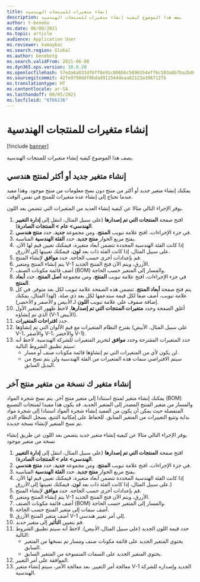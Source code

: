```yaml
---
title: إنشاء متغيرات للمنتجات الهندسية
description: يصف هذا الموضوع كيفية إنشاء متغيرات للمنتجات الهندسية
author: t-benebo
ms.date: 06/08/2021
ms.topic: article
audience: Application User
ms.reviewer: kamaybac
ms.search.region: Global
ms.author: benebotg
ms.search.validFrom: 2021-06-08
ms.dyn365.ops.version: 10.0.20
ms.openlocfilehash: 57eda6a833df6ff8e91c006bbc5096554eff6c503a8b7ba2bd0b13e2f8e98f56
ms.sourcegitcommit: 42fe9790ddf0bdad911544deaa82123a396712fb
ms.translationtype: HT
ms.contentlocale: ar-SA
ms.lasthandoff: 08/05/2021
ms.locfileid: "6766136"
---
```

# <a name="generate-variants-for-engineering-products"></a>إنشاء متغيرات للمنتجات الهندسية

[!include [banner](../includes/banner.md)]

يصف هذا الموضوع كيفية إنشاء متغيرات للمنتجات الهندسية.

## <a name="generate-one-or-more-new-variants-of-an-engineering-product"></a>إنشاء متغير جديد أو أكثر لمنتج هندسي

يمكنك إنشاء متغير جديد أو أكثر من منتج دون نسخ معلومات من منتج موجود. وهذا مفيد عندما تحتاج إلى إنشاء عدة متغيرات للمنتج في نفس الوقت.

يوفر الإجراء التالي مثالا عن كيفية إنشاء العديد من المتغيرات التي تتضمن بعد اللون.

1. افتح صفحة **المنتجات التي تم إصدارها** (على سبيل المثال، انتقل إلى **إدارة التغيير الهندسي\> عام \> المنتجات الصادرة**).
1. في جزء الإجراءات، افتح علامة تبويب **المنتج**، ومن مجموعة **جديد‬**، حدد **منتج هندسي**.
1. يفتح مربع الحوار **منتج جديد**. حدد **الفئة الهندسية** المناسبة.
1. إذا كانت الفئة الهندسية المحددة تتضمن أبعاد متغيرة، فيمكنك تعيين قيم لها الآن. على سبيل المثال، إذا كانت الفئة ذات بعد **لون**، فيمكنك تعيينها إلى *الأزرق*.
1. قم بإعدادات أخرى حسب الحاجة. حدد **موافق** لإنشاء المنتج.
1. يتم إنشاء المنتج ومتغير V-1 الأزرق، ويتم الآن فتح المنتج الجديد.
1. أضف قائمة مكونات الصنف (BOM) والمسار إلى المتغير حسب الحاجة.
1. في جزء الإجراءات، افتح علامة تبويب **المنتج**، ومن مجموعة **أصل المنتج‬**، حدد **أبعاد المنتج**.
1. يتم فتح صفحة **أبعاد المنتج**. تتضمن هذه الصفحة علامة تبويب لكل بعد متوفر. في كل علامة تبويب، أضف صفا لكل قيمة ستدعمها لكل بعد ذي صلة. (لهذا المثال، يمكنك إضافة صفوف على علامة تبويب **اللون** لـ *الأبيض* و *الأصفر* و *الأخضر*).
1. أغلق الصفحة وحدد **متغيرات المنتجات التي تم إصدارها**. لاحظ ظهور المتغير الأول الذي تم إنشاؤه (V-1 الأبيض).
1. حدد **اقتراحات المتغيرات**.
1. يقترح النظام المتغيرات مع قيم الألوان التي تم إنشاؤها (على سبيل المثال، الأبيض V-1، والأصفر V-1، والأخضر V-1).
1. حدد المتغيرات المقترحة وحدد **موافق** لتحرير المتغيرات للشركة الهندسية. لاحظ أنه سيتم تطبيق الشروط التالية: 
    - لن يكون لأي من المتغيرات التي تم إنشاؤها قائمة مكونات صنف أو مسار.
    - سيتم الافتراضي سمات هذه المتغيرات من الفئة الهندسية ولن يتم نسخ من البديل السابق.

## <a name="generate-a-variant-as-a-copy-of-another-product-variant"></a>إنشاء متغير ك نسخة من متغير منتج آخر

يمكنك إنشاء متغير لمنتج استنادا إلى متغير منتج آخر. يتم نسخ شجرة المواد (BOM) والمسار من متغير المنتج المصدر إلى المتغير الجديد. قد يكون هذا مفيدا لمنتجات التصنيع المنفصلة حيث يمكن أن يكون من المفيد إنشاء شجرة المواد استنادا إلى شجرة مواد بداية وتتبع التغييرات من المتغير السابق. للحفاظ على إمكانية التتبع، يسجل النظام الذي تم نسخ المتغير لإنشاء نسخة جديدة.

يوفر الإجراء التالي مثالا عن كيفية إنشاء متغير جديد يتضمن بعد اللون عن طريق إنشاء نسخة من متغير موجود

1. افتح صفحة **المنتجات التي تم إصدارها** (على سبيل المثال، انتقل إلى **إدارة التغيير الهندسي\> عام \> المنتجات الصادرة**).
1. في جزء الإجراءات، افتح علامة تبويب **المنتج**، ومن مجموعة **جديد‬**، حدد **منتج هندسي**.
1. يفتح مربع الحوار **منتج جديد**. حدد **الفئة الهندسية** المناسبة.
1. إذا كانت الفئة الهندسية المحددة تتضمن أبعاد متغيرة، فيمكنك تعيين قيم لها الآن. على سبيل المثال، إذا كانت الفئة ذات بعد **لون**، فيمكنك تعيينها إلى *الأزرق*.)
1. قم بإعدادات أخرى حسب الحاجة. حدد **موافق** لإنشاء المنتج.
1. يتم إنشاء المنتج ومتغير V-1 الأزرق، ويتم الآن فتح المنتج الجديد.
1. أضف قائمة مكونات الصنف (BOM) والمسار إلى المتغير حسب الحاجة.
1. أضف سمات إلى متغير المنتج حسب الحاجة.
1. أضف متغير المنتج الأزرق V-1 إلى أمر تغيير هندسي.
1. قم بتعيين **التأثير** إلى *متغير جديد*.
1. حدد قيمة اللون الجديد (على سبيل المثال، *الأبيض*). لاحظ أنه سيتم تطبيق الشروط التالية: 
    - يحتوي المتغير الجديد على قائمة مكونات صنف ومسار تم نسخها من المتغير السابق.
    - يحتوي المتغير الجديد على السمات المنسوخة من المتغير السابق.
1. الموافقة على أمر التغيير.
1. معالجة أمر التغيير. بعد معالجة الأمر، سيتم إنشاء متغير V-1 الجديد وإصداره للشركة الهندسية.
